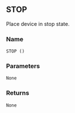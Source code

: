 ## STOP

Place device in stop state.


### Name

`STOP ()`


### Parameters

`None`


### Returns

`None`
